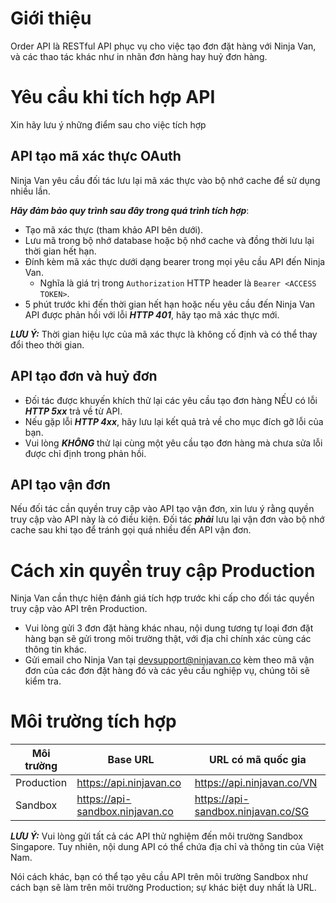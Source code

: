 # Giới thiệu

Order API là RESTful API phục vụ cho việc tạo đơn đặt hàng với Ninja Van, và các thao tác khác như in nhãn đơn hàng hay huỷ đơn hàng.

# Yêu cầu khi tích hợp API
Xin hãy lưu ý những điểm sau cho việc tích hợp

## API tạo mã xác thực OAuth
Ninja Van yêu cầu đối tác lưu lại mã xác thực vào bộ nhớ cache để sử dụng nhiều lần.

***Hãy đảm bảo quy trình sau đây trong quá trình tích hợp***:
* Tạo mã xác thực (tham khảo API bên dưới).
* Lưu mã trong bộ nhớ database hoặc bộ nhớ cache và đồng thời lưu lại thời gian hết hạn.
* Đính kèm mã xác thực dưới dạng bearer trong mọi yêu cầu API đến Ninja Van.
    * Nghĩa là giá trị trong `Authorization` HTTP header là `Bearer <ACCESS TOKEN>`.
* 5 phút trước khi đến thời gian hết hạn hoặc nếu yêu cầu đến Ninja Van API được phản hồi với lỗi ***HTTP 401***, hãy tạo mã xác thực mới.

***LƯU Ý:*** Thời gian hiệu lực của mã xác thực là không cố định và có thể thay đổi theo thời gian.

## API tạo đơn và huỷ đơn
* Đối tác được khuyến khích thử lại các yêu cầu tạo đơn hàng NẾU có lỗi ***HTTP 5xx*** trả về từ API.
* Nếu gặp lỗi ***HTTP 4xx***, hãy lưu lại kết quả trả về cho mục đích gỡ lỗi của bạn.
* Vui lòng ***KHÔNG*** thử lại cùng một yêu cầu tạo đơn hàng mà chưa sửa lỗi được chỉ định trong phản hồi.

## API tạo vận đơn
Nếu đối tác cần quyền truy cập vào API tạo vận đơn, xin lưu ý rằng quyền truy cập vào API này là có điều kiện.
    Đối tác ***phải*** lưu lại vận đơn vào bộ nhớ cache sau khi tạo để tránh gọi quá nhiều đến API vận đơn.

# Cách xin quyền truy cập Production
Ninja Van cần thực hiện đánh giá tích hợp trước khi cấp cho đối tác quyền truy cập vào API trên Production.
* Vui lòng gửi 3 đơn đặt hàng khác nhau, nội dung tương tự loại đơn đặt hàng bạn sẽ gửi trong môi trường thật, với địa chỉ chính xác cùng các thông tin khác.
* Gửi email cho Ninja Van tại devsupport@ninjavan.co kèm theo mã vận đơn của các đơn đặt hàng đó và các yêu cầu nghiệp vụ, chúng tôi sẽ kiểm tra.

# Môi trường tích hợp

| Môi trường | Base URL | URL có mã quốc gia |
|-------------|----------|----------|
| Production  | https://api.ninjavan.co | https://api.ninjavan.co/VN
| Sandbox     | https://api-sandbox.ninjavan.co | https://api-sandbox.ninjavan.co/SG |

***LƯU Ý:*** Vui lòng gửi tất cả các API thử nghiệm đến môi trường Sandbox Singapore. Tuy nhiên, nội dung API có thể chứa địa chỉ và thông tin của Việt Nam.

Nói cách khác, bạn có thể tạo yêu cầu API trên môi trường Sandbox như cách bạn sẽ làm trên môi trường Production; sự khác biệt duy nhất là URL.
